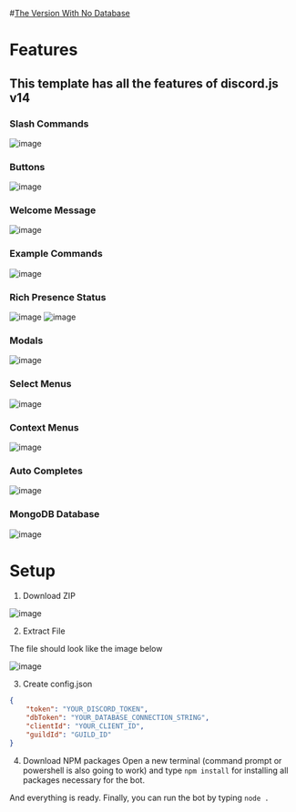 #[The Version With No Database](https://github.com/omersuatdemir/Discord.js-v14-Bot-Template/tree/no-database)


# Features
## This template has all the features of discord.js v14

### Slash Commands
![image](https://user-images.githubusercontent.com/108292163/229241197-51798d46-36a7-488e-af26-4d549028614f.png)

### Buttons
![image](https://user-images.githubusercontent.com/108292163/229241248-19d65c6b-ca18-4811-8b00-2c6ee2b3006d.png)

### Welcome Message
![image](https://user-images.githubusercontent.com/108292163/229287045-6bb3b712-e1f5-465a-a5e0-e292fc8c0857.png)

### Example Commands
![image](https://user-images.githubusercontent.com/108292163/229243849-4b446488-5cba-4dee-958e-6f66e37f3145.png)

### Rich Presence Status
![image](https://user-images.githubusercontent.com/108292163/229340597-58e023fc-6417-4d26-96a0-7a4fee9976ec.png) ![image](https://user-images.githubusercontent.com/108292163/229340654-132d70cd-ff8b-4bd7-8fd3-83258eeb44d9.png)


### Modals
![image](https://user-images.githubusercontent.com/108292163/229241300-44549ae3-9e84-41b3-b9de-e9cca48a7400.png)

### Select Menus
![image](https://user-images.githubusercontent.com/108292163/229241502-c476ccf5-a978-4cd8-b47b-6eba234926ae.png)

### Context Menus
![image](https://user-images.githubusercontent.com/108292163/229241568-b8702cd3-03e3-4c7a-ba3f-dca1f8a5c986.png)

### Auto Completes
![image](https://user-images.githubusercontent.com/108292163/229241601-55881afe-8b73-4107-849c-e55c003962da.png)

### MongoDB Database
![image](https://user-images.githubusercontent.com/108292163/229241680-5b6736fe-3b73-4420-b581-e3aa427de433.png)

# Setup
1. Download ZIP

![image](https://user-images.githubusercontent.com/108292163/229242273-905031f9-791b-4758-baf3-f8c4d36ea0d6.png)

2. Extract File

The file should look like the image below

![image](https://user-images.githubusercontent.com/108292163/229242359-facc9544-43e6-4189-8152-b011f657b748.png)

3. Create config.json

```json
{
    "token": "YOUR_DISCORD_TOKEN",
    "dbToken": "YOUR_DATABASE_CONNECTION_STRING",
    "clientId": "YOUR_CLIENT_ID",
    "guildId": "GUILD_ID"
}
````
4. Download NPM packages
Open a new terminal (command prompt or powershell is also going to work) and type `npm install` for installing all packages necessary for the bot.

And everything is ready. Finally, you can run the bot by typing `node .`
